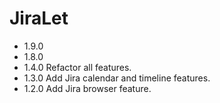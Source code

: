 # JiraLet
- 1.9.0
- 1.8.0
- 1.4.0 
Refactor all features.
- 1.3.0 
Add Jira calendar and timeline features.
- 1.2.0 
Add Jira browser feature.
